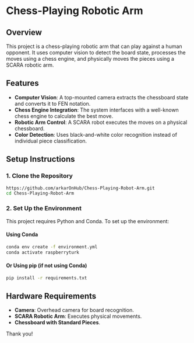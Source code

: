 # **Chess-Playing Robotic Arm**

## **Overview**
This project is a chess-playing robotic arm that can play against a human opponent. It uses computer vision to detect the board state, processes the moves using a chess engine, and physically moves the pieces using a SCARA robotic arm.

## **Features**
- **Computer Vision**: A top-mounted camera extracts the chessboard state and converts it to FEN notation.
- **Chess Engine Integration**: The system interfaces with a well-known chess engine to calculate the best move.
- **Robotic Arm Control**: A SCARA robot executes the moves on a physical chessboard.
- **Color Detection**: Uses black-and-white color recognition instead of individual piece classification.

## **Setup Instructions**
### **1. Clone the Repository**
```sh
https://github.com/arkarOnHub/Chess-Playing-Robot-Arm.git
cd Chess-Playing-Robot-Arm
```

### **2. Set Up the Environment**
This project requires Python and Conda. To set up the environment:

#### **Using Conda**
```sh
conda env create -f environment.yml
conda activate raspberryturk
```

#### **Or Using pip (if not using Conda)**
```sh
pip install -r requirements.txt
```

## **Hardware Requirements**
- **Camera**: Overhead camera for board recognition.
- **SCARA Robotic Arm**: Executes physical movements.
- **Chessboard with Standard Pieces**.

Thank you!
